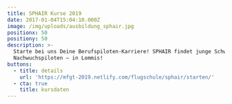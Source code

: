 ```yaml
---
title: SPHAIR Kurse 2019
date: 2017-01-04T15:04:10.000Z
image: /img/uploads/ausbildung_sphair.jpg
positionx: 50
positiony: 50
description: >-
  Starte bei uns Deine Berufspiloten-Karriere! SPHAIR findet junge Schweizer
  Nachwuchspiloten – in Lommis!
buttons:
  - title: details
    url: 'https://mfgt-2019.netlify.com/flugschule/sphair/starten/'
  - cta: true
    title: kursdaten
---
```


